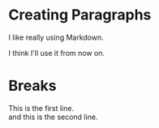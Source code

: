# Creating Paragraphs

I like really using Markdown.

I think I'll use it from now on.

# Breaks

This is the first line.  
and this is the second line.
